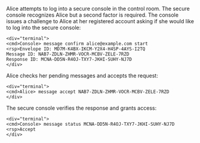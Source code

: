 
Alice attempts to log into a secure console in the control room. The secure console recognizes 
Alice but a second factor is required. The console issues a challenge to Alice at her
registered account asking if she would like to log into the secure console:


~~~~
<div="terminal">
<cmd>Console> message confirm alice@example.com start
<rsp>Envelope ID: MD7M-K4BX-IKCM-Y2X4-H4SP-4AYS-I2TQ
Message ID: NAB7-ZDLN-ZHMR-VOCR-MCBV-ZELE-7RZD
Response ID: MCNA-DD5N-R4OJ-TXY7-JKHI-SUHY-NJ7D
</div>
~~~~

Alice checks her pending messages and accepts the request:


~~~~
<div="terminal">
<cmd>Alice> message accept NAB7-ZDLN-ZHMR-VOCR-MCBV-ZELE-7RZD
</div>
~~~~

The secure console verifies the response and grants access:


~~~~
<div="terminal">
<cmd>Console> message status MCNA-DD5N-R4OJ-TXY7-JKHI-SUHY-NJ7D
<rsp>Accept
</div>
~~~~

